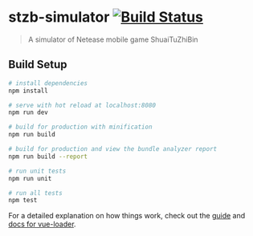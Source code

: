 # stzb-simulator [![Build Status](https://travis-ci.com/yanjiasen4/stzb-simulator.svg?branch=master)](https://travis-ci.com/yanjiasen4/stzb-simulator)

> A simulator of Netease mobile game ShuaiTuZhiBin

## Build Setup

``` bash
# install dependencies
npm install

# serve with hot reload at localhost:8080
npm run dev

# build for production with minification
npm run build

# build for production and view the bundle analyzer report
npm run build --report

# run unit tests
npm run unit

# run all tests
npm test
```

For a detailed explanation on how things work, check out the [guide](http://vuejs-templates.github.io/webpack/) and [docs for vue-loader](http://vuejs.github.io/vue-loader).
